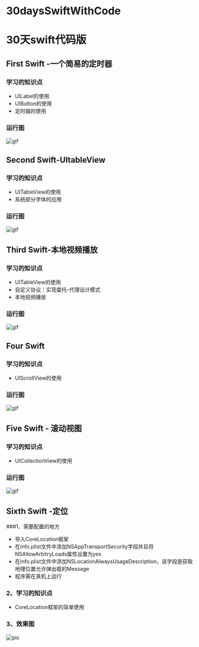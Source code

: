 # 30daysSwiftWithCode

#  30天swift代码版

## First Swift -一个简易的定时器

### 学习的知识点
 * UILabel的使用
 * UIButton的使用
 * 定时器的使用

### 运行图

![gif](https://github.com/fengzhihao123/30daysSwiftWithCode/blob/master/FirstSwift/FirstSwift.gif)


## Second Swift-UItableView

### 学习的知识点
 * UITableView的使用
 * 系统部分字体的应用

### 运行图

![gif](https://github.com/fengzhihao123/30daysSwiftWithCode/blob/master/SecondSwift/SecondSwift.gif)

## Third Swift-本地视频播放

### 学习的知识点
  * UITableView的使用
  * 自定义协议：实现委托-代理设计模式
  * 本地视频播放

### 运行图

![gif](https://github.com/fengzhihao123/30daysSwiftWithCode/blob/master/ThirdSwift/ThirdSwift.gif)


## Four Swift

### 学习的知识点
  * UIScrollView的使用

### 运行图

![gif](https://github.com/fengzhihao123/30daysSwiftWithCode/blob/master/FourSwift/FourSwift.gif)

## Five Swift - 滚动视图

### 学习的知识点
  * UICollectionView的使用

### 运行图

![gif](https://github.com/fengzhihao123/30daysSwiftWithCode/blob/master/FiveSwift/FiveSwift.gif)

## Sixth Swift -定位

###1、需要配置的地方
 * 导入CoreLocation框架
 * 在info.plist文件中添加NSAppTransportSecurity字段并且将NSAllowArbitryLoads属性设置为yes
 * 在info.plist文件中添加NSLocationAlwaysUsageDescription，该字段是获取地理位置允许弹出框的Message
 * 程序需在真机上运行
 
### 2、学习的知识点
 * CoreLocation框架的简单使用

### 3、效果图
![pic](https://github.com/fengzhihao123/30daysSwiftWithCode/blob/master/SixthSwiftOfLocation/2.jpg)

